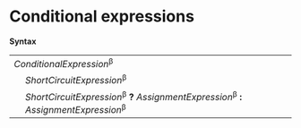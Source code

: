 # Conditional expressions

**Syntax**

<table>
    <tr>
        <td colspan="2"><i>ConditionalExpression</i><sup>β</sup></td>
    </tr>
    <tr>
        <td>&nbsp;</td><td><i>ShortCircuitExpression</i><sup>β</sup></td>
    </tr>
    <tr>
        <td>&nbsp;</td><td><i>ShortCircuitExpression</i><sup>β</sup> <b>?</b> <i>AssignmentExpression</i><sup>β</sup> <b>:</b> <i>AssignmentExpression</i><sup>β</sup></td>
    </tr>
</table>